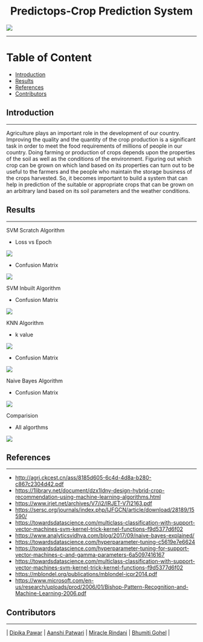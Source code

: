 <h1 align = "center">
    Predictops-Crop Prediction System
</h1>

<img src="https://github.com/aanshi18/CSE523-Machine-Learning-BeMAD/blob/main/Predictops.png">


---
<h1>Table of Content</h1>

- [Introduction](#introduction)
- [Results](#Results)
- [References](#References)
- [Contributors](#Contributors)

## Introduction
---    
Agriculture plays an important role in the development of our country. Improving the quality and the quantity of the crop production is a significant task in order to meet the food requirements of millions of people in our country. Doing farming or production of crops depends upon the properties of the soil as well as the conditions of the environment. Figuring out which crop can be grown on which land based on its properties can turn out to be useful to the farmers and the people who maintain the storage business of the crops harvested. So, it becomes important to build a system that can help in prediction of the suitable or appropriate crops that can be grown on an arbitrary land based on its soil parameters and the weather conditions.



## Results

---

SVM Scratch Algorithm 

 - Loss vs Epoch 
 <img src="https://github.com/aanshi18/CSE523-Machine-Learning-BeMAD/blob/main/Results/SVM_loss_vs_epoch.png">
 
 - Confusion Matrix
<img src="https://github.com/aanshi18/CSE523-Machine-Learning-BeMAD/blob/main/Results/SVM_from_scratch_confusion_matrix.JPG">

 SVM Inbuilt Algorithm
 - Confusion Matrix
 <img src="https://github.com/aanshi18/CSE523-Machine-Learning-BeMAD/blob/main/Results/SVM_inbuilt_confusion_matrix.JPG">
 
KNN Algorithm
- k value
 <img src="https://github.com/aanshi18/CSE523-Machine-Learning-BeMAD/blob/main/Results/KNN_k_value.JPG">
 
- Confusion Matrix
<img src="https://github.com/aanshi18/CSE523-Machine-Learning-BeMAD/blob/main/Results/KNN_Confusion_Matrix.JPG">

Naive Bayes Algorithm
- Confusion Matrix
<img src="https://github.com/aanshi18/CSE523-Machine-Learning-BeMAD/blob/main/Results/Naive_Bayes_Confusion_Matrix.JPG">

Comparision
- All algorthms
<img src="https://github.com/aanshi18/CSE523-Machine-Learning-BeMAD/blob/main/Results/Results_Comparison.JPG">


## References

---
- http://agri.ckcest.cn/ass/8185d605-6c4d-4d8a-b280-c867c2304d42.pdf
- https://1library.net/document/dzx1ldny-design-hybrid-crop-recommendation-using-machine-learning-algorithms.html
- https://www.irjet.net/archives/V7/i2/IRJET-V7I2163.pdf
- https://sersc.org/journals/index.php/IJFGCN/article/download/28189/15590/
- https://towardsdatascience.com/multiclass-classification-with-support-vector-machines-svm-kernel-trick-kernel-functions-f9d5377d6f02 
- https://www.analyticsvidhya.com/blog/2017/09/naive-bayes-explained/
- https://towardsdatascience.com/hyperparameter-tuning-c5619e7e6624
- https://towardsdatascience.com/hyperparameter-tuning-for-support-vector-machines-c-and-gamma-parameters-6a5097416167
- https://towardsdatascience.com/multiclass-classification-with-support-vector-machines-svm-kernel-trick-kernel-functions-f9d5377d6f02
- https://mblondel.org/publications/mblondel-icpr2014.pdf
- https://www.microsoft.com/en-us/research/uploads/prod/2006/01/Bishop-Pattern-Recognition-and-Machine-Learning-2006.pdf


## Contributors

---

| [Dipika Pawar](https://github.com/DipikaPawar12)                                                                                                            | [Aanshi Patwari](https://github.com/aanshi18)                                                                                                            | [Miracle Rindani](https://github.com/mrindani)                                                                                                | [Bhumiti Gohel](https://github.com/bhumiti28)                                                                                                | 

